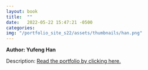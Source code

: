 ```yaml
---
layout: book
title:  ""
date:   2022-05-22 15:47:21 -0500
categories:
img: "/portfolio_site_s22/assets/thumbnails/han.png"
---
```


<b>Author: Yufeng Han</b>

Description:
<a href="https://data-viz.it.wisc.edu/content/4fb174b7-0dfa-4dfd-862b-a7c064e73982">Read the portfolio by clicking here.</a>

[jekyll-docs]: https://jekyllrb.com/docs/home
[jekyll-gh]:   https://github.com/jekyll/jekyll
[jekyll-talk]: https://talk.jekyllrb.com/
